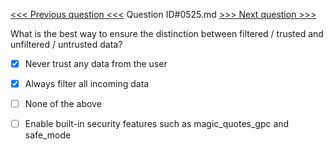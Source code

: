 [<<< Previous question <<<](0524.md)  Question ID#0525.md  [>>> Next question >>>](0526.md) 

What is the best way to ensure the distinction between filtered / trusted and unfiltered / untrusted data?




- [x] Never trust any data from the user

- [x] Always filter all incoming data

- [ ] None of the above

- [ ] Enable built-in security features such as magic_quotes_gpc and safe_mode


